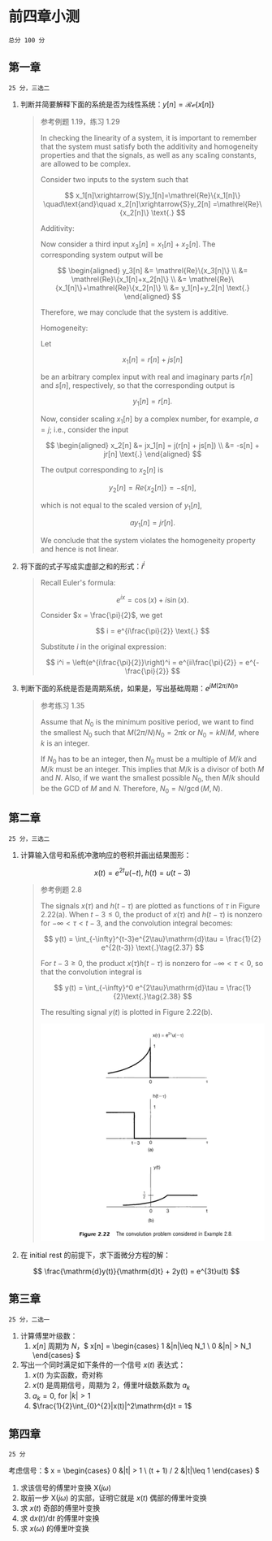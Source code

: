 # 前四章小测

```{note}
总分 100 分
```

## 第一章

```{note}
25 分，三选二
```

1. 判断并简要解释下面的系统是否为线性系统：$y[n] = \mathcal{Re}\{x[n]\}$
   > 参考例题 1.19，练习 1.29
   >
   > In checking the linearity of a system, it is
   > important to remember that the system must
   > satisfy both the additivity and homogeneity
   > properties and that the signals, as well as
   > any scaling constants, are allowed to be complex.
   >
   > Consider two inputs to the system such that
   >
   > $$
     x_1[n]\xrightarrow{S}y_1[n]=\mathrel{Re}\{x_1[n]\}
     \quad\text{and}\quad x_2[n]\xrightarrow{S}y_2[n]
     =\mathrel{Re}\{x_2[n]\}
     \text{.}
     $$
   >
   > Additivity:
   >
   > Now consider a third input $x_3[n]=x_1[n]+x_2[n]$.
   > The corresponding system output will be
   >
   > $$
     \begin{aligned}
     y_3[n] &= \mathrel{Re}\{x_3[n]\} \\
     &= \mathrel{Re}\{x_1[n]+x_2[n]\} \\
     &= \mathrel{Re}\{x_1[n]\}+\mathrel{Re}\{x_2[n]\} \\
     &= y_1[n]+y_2[n]
     \text{.}
     \end{aligned}
     $$
   >
   > Therefore, we may conclude that the system is additive.
   >
   > Homogeneity:
   >
   > Let
   >
   > $$
     x_1[n] = r[n] + js[n]
     $$
   >
   > be an arbitrary complex input with real and imaginary
   > parts $r[n]$ and $s[n]$, respectively, so that the
   > corresponding output is
   >
   > $$
     y_1[n] = r[n]
     \text{.}
     $$
   >
   > Now, consider scaling $x_1[n]$ by a complex number,
   > for example, $a = j$; i.e., consider the input
   >
   > $$
     \begin{aligned}
     x_2[n] &= jx_1[n] = j(r[n] + js[n]) \\
     &= -s[n] + jr[n]
     \text{.}
     \end{aligned} 
     $$
   >
   > The output corresponding to $x_2[n]$ is
   >
   > $$
     y_2[n] = \mathrel{Re}\{x_2[n]\} = -s[n]
     \text{,}
     $$
   >
   > which is not equal to the scaled version of
   > $y_1[n]$,
   >
   > $$
     ay_1[n] = jr[n]
     \text{.}
     $$
   >
   > We conclude that the system violates the
   > homogeneity property and hence is not linear.
1. 将下面的式子写成实虚部之和的形式：$i^i$
   > Recall Euler's formula:
   > 
   > $$
     e^{ix} = \cos(x) + i\sin(x)
     \text{.}
     $$
   >
   > Consider $x = \frac{\pi}{2}$, we get
   >
   > $$
     i = e^{i\frac{\pi}{2}}
     \text{.}
     $$
   >
   > Substitute $i$ in the original expression:
   >
   > $$
     i^i = \left(e^{i\frac{\pi}{2}}\right)^i
     = e^{ii\frac{\pi}{2}} = e^{-\frac{\pi}{2}}
     $$
1. 判断下面的系统是否是周期系统，如果是，写出基础周期：$e^{jM(2\pi/N)n}$
   > 参考练习 1.35
   >
   > Assume that $N_0$ is the minimum positive period, we want
   > to find the smallest $N_0$ such that $M(2\pi/N)N_0=2\pi k$
   > or $N_0=kN/M$, where $k$ is an integer.
   >
   > If $N_0$ has to be an integer, then $N_0$ must be a multiple
   > of $M/k$ and $M/k$ must be an integer. This implies that
   > $M/k$ is a divisor of both $M$ and $N$. Also, if we want the
   > smallest possible $N_0$, then $M/k$ should be the GCD of
   > $M$ and $N$. Therefore, $N_0 = N/\operatorname{gcd}(M, N)$.

## 第二章

```{note}
25 分，三选二
```

1. 计算输入信号和系统冲激响应的卷积并画出结果图形：

   $$
      x(t) = e^{2t}u(-t)\text{, }
      h(t) = u(t - 3)
   $$

   > 参考例题 2.8
   >
   > The signals $x(\tau)$ and $h(t-\tau)$ are plotted as functions
   > of $\tau$ in Figure 2.22(a). When $t-3\leq0$, the product of
   > $x(\tau)$ and $h(t-\tau)$ is nonzero for $-\infty<\tau<t-3$,
   > and the convolution integral becomes:
   >
   > $$
     y(t) = \int_{-\infty}^{t-3}e^{2\tau}\mathrm{d}\tau
     = \frac{1}{2} e^{2(t-3)}
     \text{.}\tag{2.37}
     $$
   >
   > For $t-3\geq0$, the product $x(\tau)h(t-\tau)$ is nonzero
   > for $-\infty<\tau<0$, so that the convolution integral is
   >
   > $$
     y(t) = \int_{-\infty}^0 e^{2\tau}\mathrm{d}\tau
     = \frac{1}{2}\text{.}\tag{2.38}
     $$
   >
   > The resulting signal $y(t)$ is plotted in Figure 2.22(b).
   >
   > ![Figure 2.22b](assets/2-8a.jpg)

2. 在 initial rest 的前提下，求下面微分方程的解：

$$
   \frac{\mathrm{d}y(t)}{\mathrm{d}t} + 2y(t)
   = e^{3t}u(t)
$$

## 第三章

```{note}
25 分，二选一
```

1. 计算傅里叶级数：
   1. $x[n]$ 周期为 $N$，$
         x[n] = \begin{cases}
            1 &|n|\leq N_1 \\
            0 &|n| > N_1    
         \end{cases}
    $
1. 写出一个同时满足如下条件的一个信号 $x(t)$ 表达式：
   1. $x(t)$ 为实函数，奇对称
   1. $x(t)$ 是周期信号，周期为 $2$，傅里叶级数系数为 $a_k$
   1. $a_k = 0\text{, for }|k|>1$
   1. $\frac{1}{2}\int_{0}^{2}|x(t)|^2\mathrm{d}t = 1$

## 第四章

```{note}
25 分
```

考虑信号：$
x =
\begin{cases}
   0 &|t| > 1 \\
   (t + 1) / 2 &|t|\leq 1
\end{cases}
$

1. 求该信号的傅里叶变换 $\mathop{X}(j\omega)$
1. 取前一步 $\mathop{X}(j\omega)$ 的实部，证明它就是 $x(t)$ 偶部的傅里叶变换
1. 求 $x(t)$ 奇部的傅里叶变换
1. 求 $\mathrm{d}x(t)/\mathrm{d}t$ 的傅里叶变换
1. 求 $x(\omega)$ 的傅里叶变换
